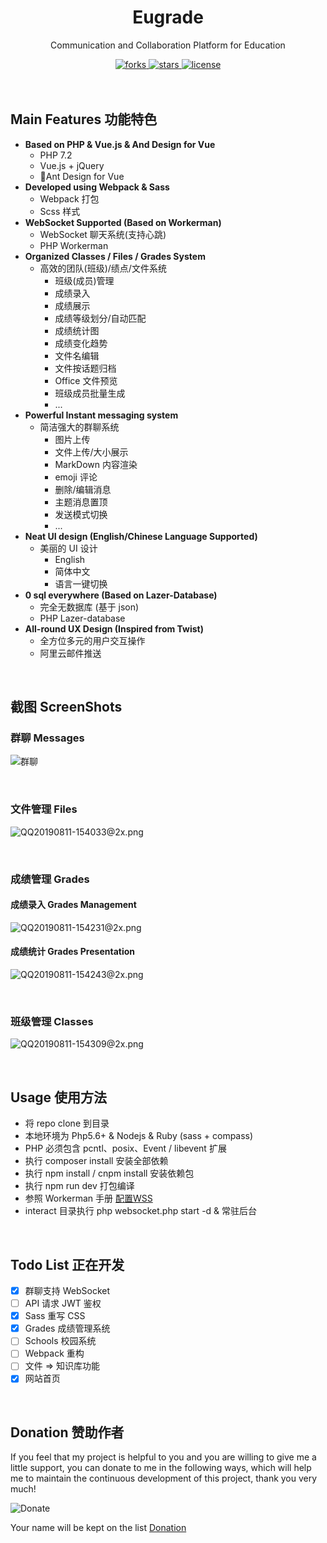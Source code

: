<div align="center">
  <h1>Eugrade</h1>
  <p>Communication and Collaboration Platform for Education</p>
  <a href="https://github.com/HelipengTony/pokers">
    <img src="https://img.shields.io/github/forks/HelipengTony/pokers.svg" alt="forks">
  </a>

  <a href="https://github.com/HelipengTony/pokers">
    <img src="https://img.shields.io/github/stars/HelipengTony/pokers.svg" alt="stars">
  </a>

  <a href="https://github.com/HelipengTony/pokers">
    <img src="https://img.shields.io/github/license/HelipengTony/pokers.svg" alt="license">
  </a>
</div>

<br/>

<br/>

## Main Features 功能特色
+ **Based on PHP & Vue.js & And Design for Vue**
  - PHP 7.2
  - Vue.js + jQuery
  - Ant Design for Vue
+ **Developed using Webpack & Sass**
  - Webpack 打包
  - Scss 样式
+ **WebSocket Supported (Based on Workerman)**
  - WebSocket 聊天系统(支持心跳)
  - PHP Workerman
+ **Organized Classes / Files / Grades System**
  - 高效的团队(班级)/绩点/文件系统
    - 班级(成员)管理
    - 成绩录入
    - 成绩展示
    - 成绩等级划分/自动匹配
    - 成绩统计图
    - 成绩变化趋势
    - 文件名编辑
    - 文件按话题归档
    - Office 文件预览
    - 班级成员批量生成
    - ...
+ **Powerful Instant messaging system**
  - 简洁强大的群聊系统
    - 图片上传
    - 文件上传/大小展示
    - MarkDown 内容渲染
    - emoji 评论
    - 删除/编辑消息
    - 主题消息置顶
    - 发送模式切换
    - ...
+ **Neat UI design (English/Chinese Language Supported)**
  - 美丽的 UI 设计
    - English
    - 简体中文
    - 语言一键切换
+ **0 sql everywhere (Based on Lazer-Database)**
  - 完全无数据库 (基于 json)
  - PHP Lazer-database
+ **All-round UX Design (Inspired from Twist)**
  - 全方位多元的用户交互操作
  - 阿里云邮件推送

<br/>

## 截图 ScreenShots

### 群聊 Messages
![群聊](https://i.loli.net/2019/08/11/9mlG8aY1pk26vVc.png)

<br/>

### 文件管理 Files
![QQ20190811-154033@2x.png](https://i.loli.net/2019/08/11/7TrzcqCoj6JBMLZ.png)

<br/>

### 成绩管理 Grades
#### 成绩录入 Grades Management
![QQ20190811-154231@2x.png](https://i.loli.net/2019/08/11/slKgJBHyPR3awpY.png)

#### 成绩统计 Grades Presentation
![QQ20190811-154243@2x.png](https://i.loli.net/2019/08/11/geo13G6n4S5Oxud.png)

<br/>

### 班级管理 Classes
![QQ20190811-154309@2x.png](https://i.loli.net/2019/08/11/hVxluvskWZtI7wc.png)

<br/>

## Usage 使用方法
+ 将 repo clone 到目录
+ 本地环境为 Php5.6+ & Nodejs & Ruby (sass + compass)
+ PHP 必须包含 pcntl、posix、Event / libevent 扩展
+ 执行 composer install 安装全部依赖
+ 执行 npm install / cnpm install 安装依赖包
+ 执行 npm run dev 打包编译
+ 参照 Workerman 手册 [配置WSS](http://doc.workerman.net/faq/secure-websocket-server.html)
+ interact 目录执行 php websocket.php start -d & 常驻后台

<br/>

## Todo List 正在开发
+ [x] 群聊支持 WebSocket
+ [ ] API 请求 JWT 鉴权
+ [x] Sass 重写 CSS
+ [x] Grades 成绩管理系统
+ [ ] Schools 校园系统
+ [ ] Webpack 重构
+ [ ] 文件 => 知识库功能
+ [x] 网站首页

<br/>

## Donation 赞助作者
If you feel that my project is helpful to you and you are willing to give me a little support, you can donate to me in the following ways, which will help me to maintain the continuous development of this project, thank you very much!
<br/>

![Donate](https://i.loli.net/2019/02/18/5c6a80afd1e26.png)

Your name will be kept on the list [Donation](https://www.ouorz.com/donation.html)

<br/>
